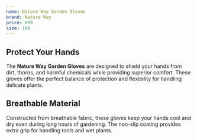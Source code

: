 ```yaml
--- 
name: Nature Way Garden Gloves
brand: Nature Way
price: 999
size: 100
---
```


## Protect Your Hands  
The **Nature Way Garden Gloves** are designed to shield your hands from dirt, thorns, and harmful chemicals while providing superior comfort. These gloves offer the perfect balance of protection and flexibility for handling delicate plants.

## Breathable Material  
Constructed from breathable fabric, these gloves keep your hands cool and dry even during long hours of gardening. The non-slip coating provides extra grip for handling tools and wet plants.
